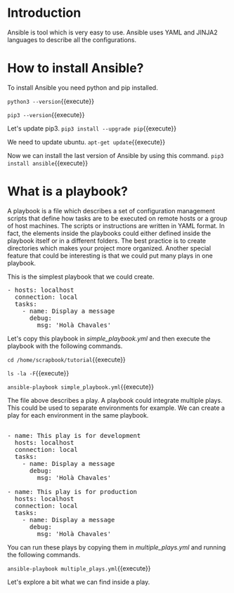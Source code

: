 # Introduction
Ansible is tool which is very easy to use. Ansible uses YAML and JINJA2 languages to describe all the configurations.

# How to install Ansible?

To install Ansible you need python and pip installed.

`python3 --version`{{execute}}

`pip3 --version`{{execute}}

Let's update pip3.
`pip3 install --upgrade pip`{{execute}}

We need to update ubuntu.
`apt-get update`{{execute}}

Now we can install the last version of Ansible by using this command.
`pip3 install ansible`{{execute}}

# What is a playbook?

A playbook is a file which describes a set of configuration management scripts that define how tasks are to be executed on remote hosts or a group of host machines. The scripts or instructions are written in YAML format. In fact, the elements inside the playbooks could either defined inside the playbook itself or in a different folders. The best practice is to create directories which makes your project more organized. Another special feature that could be interesting is that we could put many plays in one playbook.

This is the simplest playbook that we could create.

<pre class="file" data-target="clipboard">
- hosts: localhost
  connection: local
  tasks:
    - name: Display a message
      debug:
        msg: 'Holà Chavales'
</pre>

Let's copy this playbook in *simple_playbook.yml* and then execute the playbook with the following commands.

`cd /home/scrapbook/tutorial`{{execute}}

`ls -la -F`{{execute}}

`ansible-playbook simple_playbook.yml`{{execute}}

The file above describes a play. A playbook could integrate multiple plays. This could be used to separate environments for example. We can create a play for each environment in the same playbook.


<pre class="file" data-target="clipboard">

- name: This play is for development
  hosts: localhost
  connection: local
  tasks:
    - name: Display a message
      debug:
        msg: 'Holà Chavales'

- name: This play is for production
  hosts: localhost
  connection: local
  tasks:
    - name: Display a message
      debug:
        msg: 'Holà Chavales'
</pre>

You can run these plays by copying them in *multiple_plays.yml* and running the following commands.


`ansible-playbook multiple_plays.yml`{{execute}}


Let's explore a bit what we can find inside a play.
